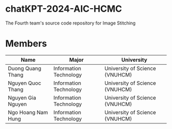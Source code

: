 # chatKPT-2024-AIC-HCMC
The Fourth team's source code repository for Image Stitching

# Members
| **Name**| **Major**| **University**|
|-|-|-|
| Duong Quang Thang | Information Technology  | University of Science (VNUHCM) |
| Nguyen Quoc Thang | Information Technology  | University of Science (VNUHCM) |
| Nguyen Gia Nguyen | Information Technology  | University of Science (VNUHCM) |
| Ngo Hoang Nam Hung| Information Technology  | University of Science (VNUHCM) |
